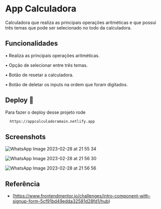# App Calculadora

Calculadora que realiza as principais operações aritméticas e que possui três temas que pode ser selecionado no todo da calculadora.


## Funcionalidades

•	Realiza as principais operações aritméticas.

•	Opção de selecionar entre três temas.

•	Botão de resetar a calculadora.

•	Botão de deletar os inputs na ordem que foram digitados.



## Deploy 🚀

Para fazer o deploy desse projeto rode

```bash
  https://appcalculadoramain.netlify.app
```

## Screenshots

![WhatsApp Image 2023-02-28 at 21 55 34](https://user-images.githubusercontent.com/124107620/222019320-cf4c6a3a-68dd-4a88-a1d0-3e8cbf01b855.jpeg)

![WhatsApp Image 2023-02-28 at 21 56 30](https://user-images.githubusercontent.com/124107620/222019362-b7ec6810-3b21-4f9c-8e59-92486530468f.jpeg)

![WhatsApp Image 2023-02-28 at 21 56 56](https://user-images.githubusercontent.com/124107620/222019393-45cacc89-efce-4738-986a-93fd3555945a.jpeg)



## Referência

 - [https://www.frontendmentor.io/challenges/intro-component-with-signup-form-5cf91bd49edda32581d28fd1/hub)
